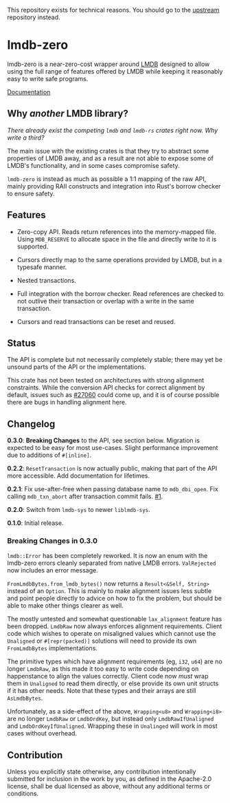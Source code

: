 This repository exists for technical reasons. You should go to the
[upstream](https://github.com/AltSysrq/lmdb-zero) repository instead.

# lmdb-zero

lmdb-zero is a near-zero-cost wrapper around [LMDB](http://lmdb.tech/) designed
to allow using the full range of features offered by LMDB while keeping it
reasonably easy to write safe programs.

[Documentation](https://api.fullcontact.com/v3/docs/rustdoc/lmdb_zero/index.html)

## Why _another_ LMDB library?

_There already exist the competing `lmdb` and `lmdb-rs` crates right now. Why
write a third?_

The main issue with the existing crates is that they try to abstract some
properties of LMDB away, and as a result are not able to expose some of LMDB's
functionality, and in some cases compromise safety.

`lmdb-zero` is instead as much as possible a 1:1 mapping of the raw API, mainly
providing RAII constructs and integration into Rust's borrow checker to ensure
safety.

## Features

- Zero-copy API. Reads return references into the memory-mapped file. Using
  `MDB_RESERVE` to allocate space in the file and directly write to it is
  supported.

- Cursors directly map to the same operations provided by LMDB, but in a
  typesafe manner.

- Nested transactions.

- Full integration with the borrow checker. Read references are checked to not
  outlive their transaction or overlap with a write in the same transaction.

- Cursors and read transactions can be reset and reused.

## Status

The API is complete but not necessarily completely stable; there may yet be
unsound parts of the API or the implementations.

This crate has not been tested on architectures with strong alignment
constraints. While the conversion API checks for correct alignment by default,
issues such as [#27060](https://github.com/rust-lang/rust/issues/27060) could
come up, and it is of course possible there are bugs in handling alignment
here.

## Changelog

**0.3.0**: **Breaking Changes** to the API, see section below. Migration is
  expected to be easy for most use-cases. Slight performance improvement due to
  additions of `#[inline]`.

**0.2.2**: `ResetTransaction` is now actually public, making that part of the
  API more accessible. Add documentation for lifetimes.

**0.2.1**: Fix use-after-free when passing database name to `mdb_dbi_open`. Fix
 calling `mdb_txn_abort` after transaction commit fails.
 [#1](https://github.com/fullcontact/lmdb-zero/pull/1).

**0.2.0**: Switch from `lmdb-sys` to newer `liblmdb-sys`.

**0.1.0**: Initial release.

### Breaking Changes in 0.3.0

`lmdb::Error` has been completely reworked. It is now an enum with the
lmdb-zero errors cleanly separated from native LMDB errors. `ValRejected` now
includes an error message.

`FromLmdbBytes.from_lmdb_bytes()` now returns a `Result<&Self, String>` instead
of an `Option`. This is mainly to make alignment issues less subtle and point
people directly to advice on how to fix the problem, but should be able to make
other things clearer as well.

The mostly untested and somewhat questionable `lax_alignment` feature has been
dropped. `LmdbRaw` now always enforces alignment requirements. Client code
which wishes to operate on misaligned values which cannot use the `Unaligned`
or `#[repr(packed)]` solutions will need to provide its own `FromLmdbBytes`
implementations.

The primitive types which have alignment requirements (eg, `i32`, `u64`) are no
longer `LmdbRaw`, as this made it too easy to write code depending on
happenstance to align the values correctly. Client code now _must_ wrap them in
`Unaligned` to read them directly, or else provide its own unit structs if it
has other needs. Note that these types and their arrays are still
`AsLmdbBytes`.

Unfortunately, as a side-effect of the above, `Wrapping<u8>` and `Wrapping<i8>`
are no longer `LmdbRaw` or `LmdbOrdKey`, but instead only
`LmdbRawIfUnaligned` and `LmdbOrdKeyIfUnaligned`. Wrapping these in `Unalinged`
will work in most cases without overhead.

## Contribution

Unless you explicitly state otherwise, any contribution intentionally submitted
for inclusion in the work by you, as defined in the Apache-2.0 license, shall
be dual licensed as above, without any additional terms or conditions.
